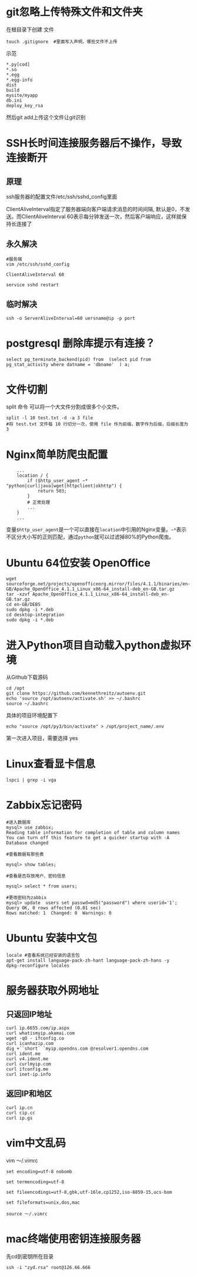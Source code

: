 # git忽略上传特殊文件和文件夹

在根目录下创建 文件 

```
touch .gitignore  #里面写入声明，哪些文件不上传
```

示范

```
*.py[cod]
*.so
*.egg
*.egg-info
dist
build
mysite/myapp
db.ini
deploy_key_rsa
```

然后git add上传这个文件让git识别

# SSH长时间连接服务器后不操作，导致连接断开

## 原理

ssh服务器的配置文件/etc/ssh/sshd_config里面

ClientAliveInterval指定了服务器端向客户端请求消息的时间间隔, 默认是0，不发送。而ClientAliveInterval 60表示每分钟发送一次，然后客户端响应，这样就保持长连接了

## 永久解决

```
#服务端
vim /etc/ssh/sshd_config

ClientAliveInterval 60

service sshd restart

```

## 临时解决

```
ssh -o ServerAliveInterval=60 uersname@ip -p port
```

# postgresql 删除库提示有连接？
```
select pg_terminate_backend(pid) from  (select pid from pg_stat_activity where datname = 'dbname'  ) a;
```
#  文件切割
split 命令 可以将一个大文件分割成很多个小文件。
```
split -l 10 test.txt -d -a 3 file 
#将 test.txt 文件每 10 行切分一次，使用 file 作为前缀，数字作为后缀，后缀长度为 3
```
# Nginx简单防爬虫配置

```
    ...
    location / {
        if ($http_user_agent ~* "python|curl|java|wget|httpclient|okhttp") {
            return 503;
        }
        # 正常处理
        ...
    }
    ...
```

变量`$http_user_agent`是一个可以直接在`location`中引用的Nginx变量。`~*`表示不区分大小写的正则匹配，通过`python`就可以过滤掉80%的Python爬虫。

# Ubuntu 64位安装 OpenOffice

```
wget sourceforge.net/projects/openofficeorg.mirror/files/4.1.1/binaries/en-GB/Apache_OpenOffice_4.1.1_Linux_x86-64_install-deb_en-GB.tar.gz
tar -xzvf Apache_OpenOffice_4.1.1_Linux_x86-64_install-deb_en-GB.tar.gz
cd en-GB/DEBS
sudo dpkg -i *.deb
cd desktop-integration
sudo dpkg -i *.deb
```
# 进入Python项目自动载入python虚拟环境

从Github下载源码

```
cd /opt
git clone https://github.com/kennethreitz/autoenv.git 
echo 'source /opt/autoenv/activate.sh' >> ~/.bashrc 
source ~/.bashrc
```

具体的项目环境配置下

```
echo "source /opt/py3/bin/activate" > /opt/project_name/.env  
```

第一次进入项目，需要选择 yes

# Linux查看显卡信息

```
lspci | grep -i vga
```

# Zabbix忘记密码

```
#进入数据库
mysql> use zabbix;
Reading table information for completion of table and column names
You can turn off this feature to get a quicker startup with -A
Database changed

#查看数据有那些表

mysql> show tables;

#查看是否存放用户、密码信息

mysql> select * from users;

#更改密码为zabbix
mysql> update  users set passwd=md5("password") where userid='1';
Query OK, 0 rows affected (0.01 sec)
Rows matched: 1  Changed: 0  Warnings: 0
```

# Ubuntu 安装中文包

```
locale #查看系统已经安装的语言包
apt-get install language-pack-zh-hant language-pack-zh-hans -y
dpkg-reconfigure locales 
```

# 服务器获取外网地址

## 只返回IP地址

```
curl ip.6655.com/ip.aspx
curl whatismyip.akamai.com
wget -qO - ifconfig.co
curl icanhazip.com
dig +``short` `myip.opendns.com @resolver1.opendns.com
curl ident.me
curl v4.ident.me
curl curlmyip.com
curl ifconfig.me
curl inet-ip.info
```

 ## 返回IP和地区

```
curl ip.cn
curl cip.cc
curl ip.gs
```

# vim中文乱码

vim ～/.vimrc

```
set encoding=utf-8 nobomb  

set termencoding=utf-8   

set fileencodings=utf-8,gbk,utf-16le,cp1252,iso-8859-15,ucs-bom   

set fileformats=unix,dos,mac
```

```
source ～/.vimrc
```

# mac终端使用密钥连接服务器

先cd到密钥所在目录

```
ssh -i "zyd.rsa" root@126.66.666
```


